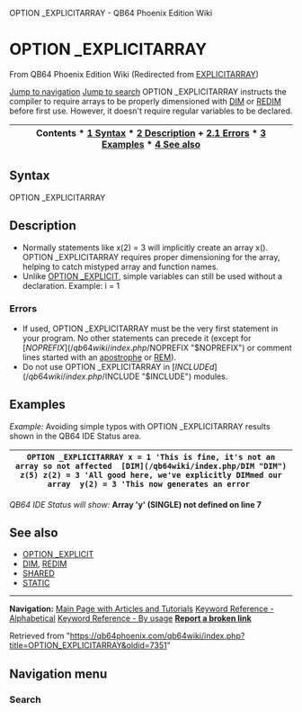 


OPTION \_EXPLICITARRAY - QB64 Phoenix Edition Wiki








# OPTION \_EXPLICITARRAY



From QB64 Phoenix Edition Wiki
(Redirected from [EXPLICITARRAY](/qb64wiki/index.php?title=EXPLICITARRAY&redirect=no "EXPLICITARRAY"))


[Jump to navigation](#mw-head)
[Jump to search](#searchInput)
OPTION \_EXPLICITARRAY instructs the compiler to require arrays to be properly dimensioned with [DIM](/qb64wiki/index.php/DIM "DIM") or [REDIM](/qb64wiki/index.php/REDIM "REDIM") before first use. However, it doesn't require regular variables to be declared.


  






| Contents * [1 Syntax](#Syntax) * [2 Description](#Description) 	+ [2.1 Errors](#Errors) * [3 Examples](#Examples) * [4 See also](#See_also) |
| --- |


## Syntax


OPTION \_EXPLICITARRAY
  




## Description


* Normally statements like x(2) = 3 will implicitly create an array x(). OPTION \_EXPLICITARRAY requires proper dimensioning for the array, helping to catch mistyped array and function names.
* Unlike [OPTION \_EXPLICIT](/qb64wiki/index.php/OPTION_EXPLICIT "OPTION EXPLICIT"), simple variables can still be used without a declaration. Example: i = 1


### Errors


* If used, OPTION \_EXPLICITARRAY must be the very first statement in your program. No other statements can precede it (except for [$NOPREFIX](/qb64wiki/index.php/$NOPREFIX "$NOPREFIX") or comment lines started with an [apostrophe](/qb64wiki/index.php/Apostrophe "Apostrophe") or [REM](/qb64wiki/index.php/REM "REM")).
* Do not use OPTION \_EXPLICITARRAY in [$INCLUDEd](/qb64wiki/index.php/$INCLUDE "$INCLUDE") modules.


  




## Examples


*Example:* Avoiding simple typos with OPTION \_EXPLICITARRAY results shown in the QB64 IDE Status area.





| ``` OPTION _EXPLICITARRAY x = 1 'This is fine, it's not an array so not affected  [DIM](/qb64wiki/index.php/DIM "DIM") z(5) z(2) = 3 'All good here, we've explicitly DIMmed our array  y(2) = 3 'This now generates an error  ``` |
| --- |


*QB64 IDE Status will show:*
**Array 'y' (SINGLE) not defined on line 7**


  




## See also


* [OPTION \_EXPLICIT](/qb64wiki/index.php/OPTION_EXPLICIT "OPTION EXPLICIT")
* [DIM](/qb64wiki/index.php/DIM "DIM"), [REDIM](/qb64wiki/index.php/REDIM "REDIM")
* [SHARED](/qb64wiki/index.php/SHARED "SHARED")
* [STATIC](/qb64wiki/index.php/STATIC "STATIC")


  






---


**Navigation:**
[Main Page with Articles and Tutorials](/qb64wiki/index.php/Main_Page "Main Page")
[Keyword Reference - Alphabetical](/qb64wiki/index.php/Keyword_Reference_-_Alphabetical "Keyword Reference - Alphabetical")
[Keyword Reference - By usage](/qb64wiki/index.php/Keyword_Reference_-_By_usage "Keyword Reference - By usage")
**[Report a broken link](https://qb64phoenix.com/forum/showthread.php?tid=2800)**  





Retrieved from "<https://qb64phoenix.com/qb64wiki/index.php?title=OPTION_EXPLICITARRAY&oldid=7351>"




## Navigation menu








### Search





















